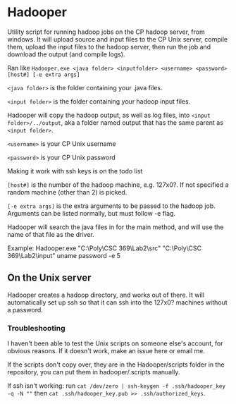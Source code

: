 # Hadooper
Utility script for running hadoop jobs on the CP hadoop server, from windows.  It will upload source and input files to the CP Unix server, compile them, upload the input files to the hadoop server, then run the job and download the output (and compile logs).

Ran like `Hadooper.exe <java folder> <inputfolder> <username> <password> [host#] [-e extra args]`

`<java folder>` is the folder containing your .java files.

`<input folder>` is the folder containing your hadoop input files.

Hadooper will copy the hadoop output, as well as log files, into `<input folder>/../output`, aka a folder named output that has the same parent as `<input folder>`.

`<username>` is your CP Unix username

`<password>` is your CP Unix password

Making it work with ssh keys is on the todo list

`[host#]` is the number of the hadoop machine, e.g. 127x0?.  If not specified a random machine (other than 2) is picked.

`[-e extra args]` is the extra arguments to be passed to the hadoop job.  Arguments can be listed normally, but must follow -e flag.



Hadooper will search the java files in <javafolder> for the main method, and will use the name of that file as the driver.


Example: Hadooper.exe "C:\Poly\CSC 369\Lab2\src" "C:\Poly\CSC 369\Lab2\input" uname password -e 5

## On the Unix server
Hadooper creates a hadoop directory, and works out of there.  It will automatically set up ssh so that it can ssh into the 127x0? machines without a password.

### Troubleshooting
I haven't been able to test the Unix scripts on someone else's account, for obvious reasons.  If it doesn't work, make an issue here or email me.

If the scripts don't copy over, they are in the Hadooper/scripts folder in the repository, you can put them in hadooper/.scripts manually.

If ssh isn't working: run `cat /dev/zero | ssh-keygen -f .ssh/hadooper_key -q -N ""` then `cat .ssh/hadooper_key.pub >> .ssh/authorized_keys`.

